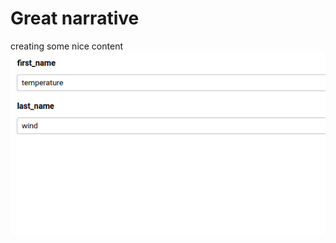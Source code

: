 # Great narrative

creating some nice content
![](https://raw.githubusercontent.com/GTIF-Austria/public-narratives/9783f7f4e0e97615302b07b076e505b916b5587f/assets/santilland/Screenshot-from-2025-01-15-10-47-46-1736954942066.png)